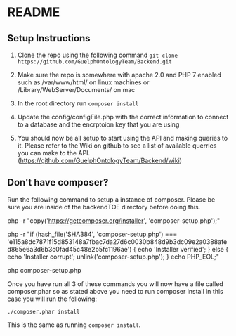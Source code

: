 # README

## Setup Instructions

1. Clone the repo using the following command `git clone https://github.com/GuelphOntologyTeam/Backend.git`

2. Make sure the repo is somewhere with apache 2.0 and PHP 7 enabled such as /var/www/html/ on linux machines or /Library/WebServer/Documents/ on mac

3. In the root directory run `composer install`

4. Update the config/configFile.php with the correct information to connect to a database and the encrptoion key that you are using

5. You should now be all setup to start using the API and making queries to it. Please refer to the Wiki on github to see a list of available querries you can make to the API. (https://github.com/GuelphOntologyTeam/Backend/wiki)



## Don't have composer?

Run the following command to setup a instance of composer. Please be sure you are inside of the backendTOE directory before doing this.

php -r "copy('https://getcomposer.org/installer', 'composer-setup.php');"

php -r "if (hash_file('SHA384', 'composer-setup.php') === 'e115a8dc7871f15d853148a7fbac7da27d6c0030b848d9b3dc09e2a0388afed865e6a3d6b3c0fad45c48e2b5fc1196ae') { echo 'Installer verified'; } else { echo 'Installer corrupt'; unlink('composer-setup.php'); } echo PHP_EOL;"

php composer-setup.php

Once you have run all 3 of these commands you will now have a file called composer.phar so as stated above you need to run composer install in this case you will run the following:

`./composer.phar install`

This is the same as running `composer install`.
